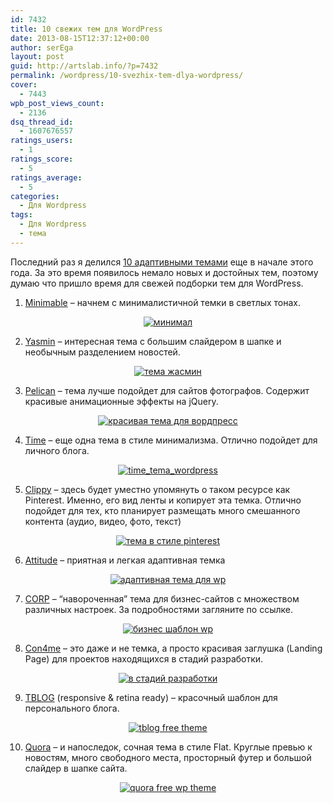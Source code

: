```yaml
---
id: 7432
title: 10 свежих тем для WordPress
date: 2013-08-15T12:37:12+00:00
author: serEga
layout: post
guid: http://artslab.info/?p=7432
permalink: /wordpress/10-svezhix-tem-dlya-wordpress/
cover:
  - 7443
wpb_post_views_count:
  - 2136
dsq_thread_id:
  - 1607676557
ratings_users:
  - 1
ratings_score:
  - 5
ratings_average:
  - 5
categories:
  - Для Wordpress
tags:
  - Для Wordpress
  - тема
---
```

Последний раз я делился <a href="http://artslab.info/wordpress/10-besplatnyx-adaptivnyx-tem-dlya-wordpress/" target="_blank">10 адаптивными темами</a> еще в начале этого года. За это время появилось немало новых и достойных тем, поэтому думаю что пришло время для свежей подборки тем для WordPress.

1. <a href="http://minimable.fedeweb.net/" target="_blank">Minimable</a> &#8211; начнем с минималистичной темки в светлых тонах.

<center>
  <a href="http://googledrive.com/host/0B9lHVSSSdxdxd0hjdUdmRzY3Tjg/minimable.png"><img src="http://googledrive.com/host/0B9lHVSSSdxdxd0hjdUdmRzY3Tjg/minimable-300x222.png" alt="минимал" class="aligncenter size-medium wp-image-7434" srcset="http://googledrive.com/host/0B9lHVSSSdxdxd0hjdUdmRzY3Tjg/minimable-300x222.png 300w, http://googledrive.com/host/0B9lHVSSSdxdxd0hjdUdmRzY3Tjg/minimable.png 627w" sizes="(max-width: 300px) 100vw, 300px" /></a>
</center>



<!--more-->

2. <a href="http://www.web2feel.com/yasmin/" target="_blank">Yasmin</a> &#8211; интересная тема с большим слайдером в шапке и необычным разделением новостей.

<center>
  <a href="http://googledrive.com/host/0B9lHVSSSdxdxd0hjdUdmRzY3Tjg/yasmin_wordpress.jpg"><img src="http://googledrive.com/host/0B9lHVSSSdxdxd0hjdUdmRzY3Tjg/yasmin_wordpress-162x300.jpg" alt="тема жасмин" class="aligncenter size-medium wp-image-7433" /></a>
</center>

3. <a href="http://www.web2feel.com/pelican/" target="_blank">Pelican</a> &#8211; тема лучше подойдет для сайтов фотографов. Содержит красивые анимационные эффекты на jQuery.

<center>
  <a href="http://googledrive.com/host/0B9lHVSSSdxdxd0hjdUdmRzY3Tjg/pelican_wp.png"><img src="http://googledrive.com/host/0B9lHVSSSdxdxd0hjdUdmRzY3Tjg/pelican_wp-300x244.png" alt="красивая тема для вордпресс" class="aligncenter size-medium wp-image-7435" srcset="http://googledrive.com/host/0B9lHVSSSdxdxd0hjdUdmRzY3Tjg/pelican_wp-300x244.png 300w, http://googledrive.com/host/0B9lHVSSSdxdxd0hjdUdmRzY3Tjg/pelican_wp.png 483w" sizes="(max-width: 300px) 100vw, 300px" /></a>
</center>

4. <a href="http://www.s5themes.com/theme/time/" target="_blank">Time</a> &#8211; еще одна тема в стиле минимализма. Отлично подойдет для личного блога.

<center>
  <a href="http://googledrive.com/host/0B9lHVSSSdxdxd0hjdUdmRzY3Tjg/time_tema_wordpress.jpg"><img src="http://googledrive.com/host/0B9lHVSSSdxdxd0hjdUdmRzY3Tjg/time_tema_wordpress-300x230.jpg" alt="time_tema_wordpress" class="aligncenter size-medium wp-image-7444" srcset="http://googledrive.com/host/0B9lHVSSSdxdxd0hjdUdmRzY3Tjg/time_tema_wordpress-300x230.jpg 300w, http://googledrive.com/host/0B9lHVSSSdxdxd0hjdUdmRzY3Tjg/time_tema_wordpress.jpg 600w" sizes="(max-width: 300px) 100vw, 300px" /></a>
</center>

5. <a href="http://www.s5themes.com/theme/clippy/" target="_blank">Clippy</a> &#8211; здесь будет уместно упомянуть о таком ресурсе как Pinterest. Именно, его вид ленты и копирует эта темка. Отлично подойдет для тех, кто планирует размещать много смешанного контента (аудио, видео, фото, текст)

<center>
  <a href="http://googledrive.com/host/0B9lHVSSSdxdxd0hjdUdmRzY3Tjg/tema_clippy.png"><img src="http://googledrive.com/host/0B9lHVSSSdxdxd0hjdUdmRzY3Tjg/tema_clippy-300x248.png" alt="тема в стиле pinterest" class="aligncenter size-medium wp-image-7436" srcset="http://googledrive.com/host/0B9lHVSSSdxdxd0hjdUdmRzY3Tjg/tema_clippy-300x248.png 300w, http://googledrive.com/host/0B9lHVSSSdxdxd0hjdUdmRzY3Tjg/tema_clippy.png 1023w" sizes="(max-width: 300px) 100vw, 300px" /></a>
</center>

6. <a href="http://www.themehorse.com/themes/attitude/" target="_blank">Attitude</a> &#8211; приятная и легкая адаптивная темка

<center>
  <a href="http://googledrive.com/host/0B9lHVSSSdxdxd0hjdUdmRzY3Tjg/attitude.png"><img src="http://googledrive.com/host/0B9lHVSSSdxdxd0hjdUdmRzY3Tjg/attitude-300x166.png" alt="адаптивная тема для wp" class="aligncenter size-medium wp-image-7437" srcset="http://googledrive.com/host/0B9lHVSSSdxdxd0hjdUdmRzY3Tjg/attitude-300x166.png 300w, http://googledrive.com/host/0B9lHVSSSdxdxd0hjdUdmRzY3Tjg/attitude.png 978w" sizes="(max-width: 300px) 100vw, 300px" /></a>
</center>

7. <a href="http://www.webdesignerdepot.com/2013/07/free-download-corp-responsive-wordpress-theme/" target="_blank">CORP</a> &#8211; &#8220;навороченная&#8221; тема для бизнес-сайтов с множеством различных настроек. За подробностями загляните по ссылке.

<center>
  <a href="http://googledrive.com/host/0B9lHVSSSdxdxd0hjdUdmRzY3Tjg/bizness_shablon_wordpress.jpg"><img src="http://googledrive.com/host/0B9lHVSSSdxdxd0hjdUdmRzY3Tjg/bizness_shablon_wordpress-283x300.jpg" alt="бизнес шаблон wp" class="aligncenter size-medium wp-image-7438" srcset="http://googledrive.com/host/0B9lHVSSSdxdxd0hjdUdmRzY3Tjg/bizness_shablon_wordpress-283x300.jpg 283w, http://googledrive.com/host/0B9lHVSSSdxdxd0hjdUdmRzY3Tjg/bizness_shablon_wordpress-968x1024.jpg 968w, http://googledrive.com/host/0B9lHVSSSdxdxd0hjdUdmRzY3Tjg/bizness_shablon_wordpress.jpg 1564w" sizes="(max-width: 283px) 100vw, 283px" /></a>
</center>

8. [Con4me](http://www.webdesigntunes.com/portfolio/com4me-our-first-responsive-wordpress-html5-theme-released/) &#8211; это даже и не темка, а просто красивая заглушка (Landing Page) для проектов находящихся в стадий разработки.

<center>
  <a href="http://googledrive.com/host/0B9lHVSSSdxdxd0hjdUdmRzY3Tjg/coming_soon_wp.png"><img src="http://googledrive.com/host/0B9lHVSSSdxdxd0hjdUdmRzY3Tjg/coming_soon_wp-300x171.png" alt="в стадий разработки" class="aligncenter size-medium wp-image-7440" srcset="http://googledrive.com/host/0B9lHVSSSdxdxd0hjdUdmRzY3Tjg/coming_soon_wp-300x171.png 300w, http://googledrive.com/host/0B9lHVSSSdxdxd0hjdUdmRzY3Tjg/coming_soon_wp.png 700w" sizes="(max-width: 300px) 100vw, 300px" /></a>
</center>

9. <a href="http://www.webdesigntunes.com/portfolio/tblog-free-responsive-wordpress-portfolio-theme/" target="_blank">TBLOG</a> (responsive & retina ready) &#8211; красочный шаблон для персонального блога.

<center>
  <a href="http://googledrive.com/host/0B9lHVSSSdxdxd0hjdUdmRzY3Tjg/personal_blog.png"><img src="http://googledrive.com/host/0B9lHVSSSdxdxd0hjdUdmRzY3Tjg/personal_blog-300x171.png" alt="tblog free theme" class="aligncenter size-medium wp-image-7441" srcset="http://googledrive.com/host/0B9lHVSSSdxdxd0hjdUdmRzY3Tjg/personal_blog-300x171.png 300w, http://googledrive.com/host/0B9lHVSSSdxdxd0hjdUdmRzY3Tjg/personal_blog.png 700w" sizes="(max-width: 300px) 100vw, 300px" /></a>
</center>

10. <a href="http://www.web2feel.com/quora/" target="_blank">Quora</a> &#8211; и напоследок, сочная тема в стиле Flat. Круглые превью к новостям, много свободного места, просторный футер и большой слайдер в шапке сайта.

<center>
  <a href="http://googledrive.com/host/0B9lHVSSSdxdxd0hjdUdmRzY3Tjg/quora_theme_free.png"><img src="http://googledrive.com/host/0B9lHVSSSdxdxd0hjdUdmRzY3Tjg/quora_theme_free-119x300.png" alt="quora free wp theme" class="aligncenter size-medium wp-image-7442" srcset="http://googledrive.com/host/0B9lHVSSSdxdxd0hjdUdmRzY3Tjg/quora_theme_free-119x300.png 119w, http://googledrive.com/host/0B9lHVSSSdxdxd0hjdUdmRzY3Tjg/quora_theme_free-406x1024.png 406w, http://googledrive.com/host/0B9lHVSSSdxdxd0hjdUdmRzY3Tjg/quora_theme_free.png 1543w" sizes="(max-width: 119px) 100vw, 119px" /></a>
</center>